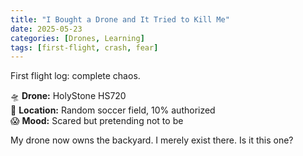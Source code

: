 ```yaml
---
title: "I Bought a Drone and It Tried to Kill Me"
date: 2025-05-23
categories: [Drones, Learning]
tags: [first-flight, crash, fear]
---
```


<p><i class="fas fa-drone"></i> First flight log: complete chaos.</p>

🛸 **Drone:** HolyStone HS720  
📍 **Location:** Random soccer field, 10% authorized  
😱 **Mood:** Scared but pretending not to be  




My drone now owns the backyard. I merely exist there.
Is it this one?
